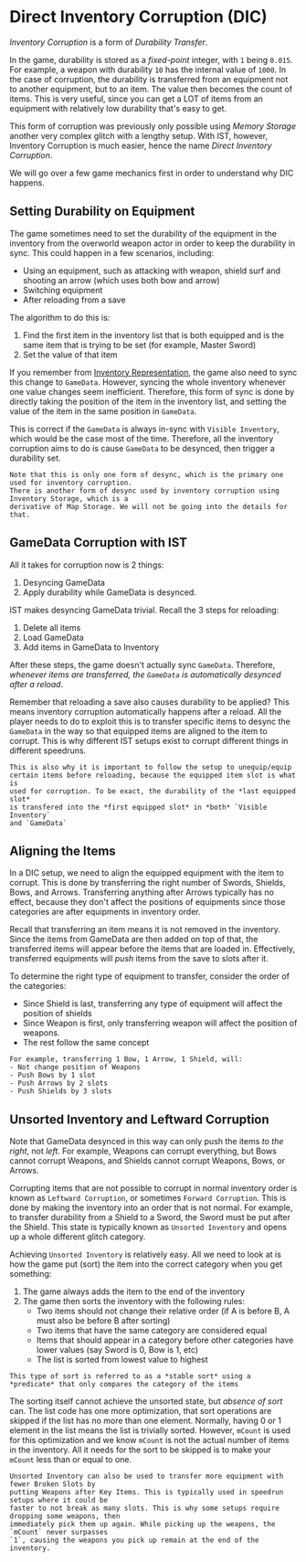 # Direct Inventory Corruption (DIC)

*Inventory Corruption* is a form of *Durability Transfer*.

In the game, durability is stored as a *fixed-point* integer,
with `1` being `0.015`. For example, a weapon with durability `10` has the internal
value of `1000`. In the case of corruption, the durability is transferred
from an equipment not to another equipment, but to an item. The value
then becomes the count of items. This is very useful, since
you can get a LOT of items from an equipment with relatively low durability
that's easy to get.

This form of corruption was previously only possible using *Memory Storage*
another very complex glitch with a lengthy setup. With IST, however,
Inventory Corruption is much easier, hence the name *Direct Inventory Corruption*.

We will go over a few game mechanics first in order to understand
why DIC happens.

## Setting Durability on Equipment
The game sometimes need to set the durability of the equipment in the inventory from the overworld weapon actor
in order to keep the durability in sync. This could happen in a few scenarios, including:
- Using an equipment, such as attacking with weapon, shield surf and shooting an arrow (which uses both bow and arrow)
- Switching equipment
- After reloading from a save

The algorithm to do this is:
1. Find the first item in the inventory list that is both equipped and is the same item that is trying to be set (for example, Master Sword)
2. Set the value of that item

If you remember from [Inventory Representation](./index.md#inventory-representation),
the game also need to sync this change to `GameData`. However, syncing the whole
inventory whenever one value changes seem inefficient. Therefore, this form
of sync is done by directly taking the position of the item in the inventory list,
and setting the value of the item in the same position in `GameData`.

This is correct if the `GameData` is always in-sync with `Visible Inventory`,
which would be the case most of the time. Therefore, all the inventory corruption
aims to do is cause `GameData` to be desynced, then trigger a durability set.

```admonish info
Note that this is only one form of desync, which is the primary one used for inventory corruption.
There is another form of desync used by inventory corruption using Inventory Storage, which is a 
derivative of Map Storage. We will not be going into the details for that.
```

## GameData Corruption with IST
All it takes for corruption now is 2 things:
1. Desyncing GameData
2. Apply durability while GameData is desynced.

IST makes desyncing GameData trivial. Recall the 3 steps for reloading:

1. Delete all items
2. Load GameData
3. Add items in GameData to Inventory

After these steps, the game doesn't actually sync `GameData`. Therefore,
*whenever items are transferred, the `GameData` is automatically desynced
after a reload*.

Remember that reloading a save also causes durability to be applied?
This means inventory corruption automatically happens after a reload.
All the player needs to do to exploit this is to transfer specific items
to desync the `GameData` in the way so that equipped items are aligned
to the item to corrupt. This is why different IST setups exist to corrupt
different things in different speedruns.

```admonish tip
This is also why it is important to follow the setup to unequip/equip
certain items before reloading, because the equipped item slot is what is
used for corruption. To be exact, the durability of the *last equipped slot*
is transfered into the *first equipped slot* in *both* `Visible Inventory`
and `GameData`
```

## Aligning the Items

In a DIC setup, we need to align the equipped equipment with the item to corrupt.
This is done by transferring the right number of Swords, Shields, Bows, and Arrows.
Transferring anything after Arrows typically has no effect, because they don't
affect the positions of equipments since those categories are after equipments
in inventory order.

Recall that transferring an item means it is not removed in the inventory.
Since the items from GameData are then added on top of that, the transferred
items will appear before the items that are loaded in. Effectively, transferred
equipments will *push* items from the save to slots after it.

To determine the right type of equipment to transfer, consider the order of
the categories:
- Since Shield is last, transferring any type of equipment will affect the position of shields
- Since Weapon is first, only transferring weapon will affect the position of weapons.
- The rest follow the same concept

```admonish example
For example, transferring 1 Bow, 1 Arrow, 1 Shield, will:
- Not change position of Weapons
- Push Bows by 1 slot
- Push Arrows by 2 slots
- Push Shields by 3 slots
```

## Unsorted Inventory and Leftward Corruption
Note that GameData desynced in this way can only push the items *to the right*, not *left*.
For example, Weapons can corrupt everything, but Bows cannot corrupt Weapons, and Shields cannot corrupt Weapons,
Bows, or Arrows. 

Corrupting items that are not possible to corrupt in normal inventory order is known as `Leftward Corruption`,
or sometimes `Forward Corruption`.
This is done by making the inventory into an order that is not normal. For example, to transfer
durability from a Shield to a Sword, the Sword must be put after the Shield. This state is typically known
as `Unsorted Inventory` and opens up a whole different glitch category.

Achieving `Unsorted Inventory` is relatively easy. All we need to look at is how the game
put (sort) the item into the correct category when you get something:

1. The game always adds the item to the end of the inventory
2. The game then sorts the inventory with the following rules:
   - Two items should not change their relative order (if A is before B, A must also be before B after sorting)
   - Two items that have the same category are considered equal
   - Items that should appear in a category before other categories have lower values (say Sword is 0, Bow is 1, etc)
   - The list is sorted from lowest value to highest

```admonish info
This type of sort is referred to as a *stable sort* using a *predicate* that only compares the category of the items
```

The sorting itself cannot achieve the unsorted state, but *absence of sort* can.
The list code has one more optimization, that sort operations are skipped if
the list has no more than one element. Normally, having 0 or 1 element in the list
means the list is trivially sorted. However, `mCount` is used for this optimization
and we know `mCount` is not the actual number of items in the inventory.
All it needs for the sort to be skipped is to make your `mCount` less than or equal to
one.

```admonish tip
Unsorted Inventory can also be used to transfer more equipment with fewer Broken Slots by
putting Weapons after Key Items. This is typically used in speedrun setups where it could be
faster to not break as many slots. This is why some setups require dropping some weapons, then
immediately pick them up again. While picking up the weapons, the `mCount` never surpasses
`1`, causing the weapons you pick up remain at the end of the inventory.
```





